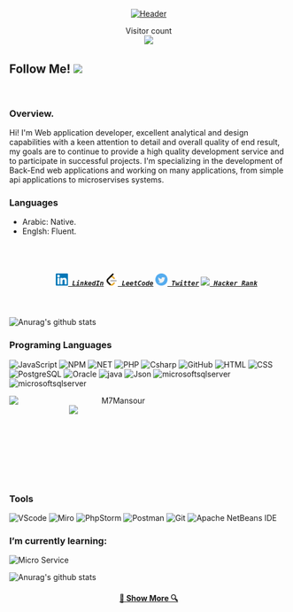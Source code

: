 

<p  align="center" ><a target="_blank" rel="noopener noreferrer" href="https://user-images.githubusercontent.com/63412382/126063427-00cb2639-cd03-447c-8d28-cec53c97fc89.gif"><img src="https://user-images.githubusercontent.com/63412382/126063427-00cb2639-cd03-447c-8d28-cec53c97fc89.gif" alt="Header" title="Header" style="max-width:150%;"></a></p>

<p align="center"> 
  Visitor count<br>
  <img src="https://profile-counter.glitch.me/OsamaRaed/count.svg" />
</p>  
<h2> Follow Me! <img src="https://raw.githubusercontent.com/iampavangandhi/iampavangandhi/master/gifs/Hi.gif" width="30px"></h2>
</br>

### Overview.
<p>Hi! I'm Web application developer, excellent analytical and design capabilities with a keen attention to detail and overall quality of end result, my goals are to continue to provide a high quality development service and to participate in successful projects. I'm specializing in the development of Back-End web applications and working on many applications, from simple api applications to microservises systems.
</p>

### Languages
 * Arabic: Native.
 * Englsh: Fluent.
 
 </br>
<h5 align="center">
  <code>
    <a href="www.linkedin.com/in/osama2rashid0" title="LinkedIn Profile" target="blank"><img width="22" src="https://github.com/M7Mansour/M7Mansour/blob/main/Pictures/linkedin.svg"> LinkedIn</a></code>
  <code><a href="https://leetcode.com/orashid303/" title="LeetCode Profile" target="blank"><img width="22" src="https://github.com/M7Mansour/M7Mansour/blob/main/Pictures/leetcode.svg"> LeetCode</a></code>
  <code><a href="https://twitter.com/OsamaRR_" title="Twitter Profile" target="blank"><img width="22" src="https://github.com/M7Mansour/M7Mansour/blob/main/Pictures/twitter.svg"> Twitter</a></code>
  <code><a href="https://www.hackerrank.com/orashid303?hr_r=1" title="Hacker Rank" target="blank"><img width="22" src="https://hrcdn.net/community-frontend/assets/favicon-ddc852f75a.png"> Hacker Rank</a></code>
</h5>
</br>
 
![Anurag's github stats](https://github-readme-stats.vercel.app/api?show_icons=true&theme=highcontrast&username=OsamaRaed)

### Programing Languages
![JavaScript](https://img.shields.io/badge/-JavaScript-000?&logo=JavaScript)
![NPM](https://img.shields.io/badge/-npm-000?&logo=npm)
![NET]( https://img.shields.io/badge/-.NET-000?&logo=.NET)
![PHP]( https://img.shields.io/badge/-PHP-000?&logo=PHP)
![Csharp](  https://img.shields.io/badge/-csharp-000?&logo=csharp)
![GitHub](https://img.shields.io/badge/-GitHub-000?&logo=GitHub)
![HTML](https://img.shields.io/badge/-HTML5-000?&logo=HTML5)
![CSS](https://img.shields.io/badge/-CSS3-000?&logo=CSS3&logoColor=1572B6)
![PostgreSQL](https://img.shields.io/badge/-PostgreSQL-000?&logo=PostgreSQL)
![Oracle](https://img.shields.io/badge/-Oracle-000?&logo=Oracle&logoColor=F80000)
![java](https://img.shields.io/badge/-Java-000?&logo=java&logoColor=4479A1)
![Json](https://img.shields.io/badge/-Json-000?&logo=Json)
![microsoftsqlserver](https://img.shields.io/badge/-Microsoft%20SQL%20Server-000?&logo=microsoftsqlserver)
![microsoftsqlserver](https://img.shields.io/badge/-awsamplify-000?&logo=awsamplify)

<p align=center>
  <div align=center>
    <a href="https://github.com/denvercoder1/github-readme-streak-stats" title="Go to Source">
      <img align="left" width=396 src="https://github-readme-stats.vercel.app/api/top-langs/?username=OsamaRaed&layout=compact&theme=highcontrast" alt="M7Mansour" />
    </a>
    <a href="https://github.com/anuraghazra/github-readme-stats" title="Go to Source">
      <img align="right" width=396 src="https://github-readme-streak-stats.herokuapp.com/?user=OsamaRaed&theme=highcontrast" />
    </a>
  </div>
  <br><br><br><br><br><br><br><br><br>
</p>



### Tools
![VScode](https://img.shields.io/badge/-VSCode-000?&logo=VisualStudioCode&logoColor=007ACC)
![Miro](https://img.shields.io/badge/-Miro-000?&logo=Miro)
![PhpStorm](https://img.shields.io/badge/-PhpStorm-000?&logo=PhpStorm)
![Postman](https://img.shields.io/badge/-Postman-000?&logo=Postman)
![Git](https://img.shields.io/badge/-Git-000?&logo=Git)
![Apache NetBeans IDE](https://img.shields.io/badge/-apachenetbeanside-000?&logo=apachenetbeanside)

### I’m currently learning:
<!-- ![Nodejs](https://img.shields.io/badge/-NodeJs-000?&logo=Node.js)  -->
<!-- ![MongoDB](https://img.shields.io/badge/-MongoDB-000?&logo=MongoDB) -->
![Micro Service](https://img.shields.io/badge/-Microservices%20Architecture-000)


![Anurag's github stats](https://activity-graph.herokuapp.com/graph?username=OsamaRaed&theme=highcontrast&bg_color=000&hide_border=true)

<h4 align="center">
  <a href="https://github.com/OsamaRaed?tab=repositories" title="Show Repositories">🔎 Show More 🔍</a>
</h4>
